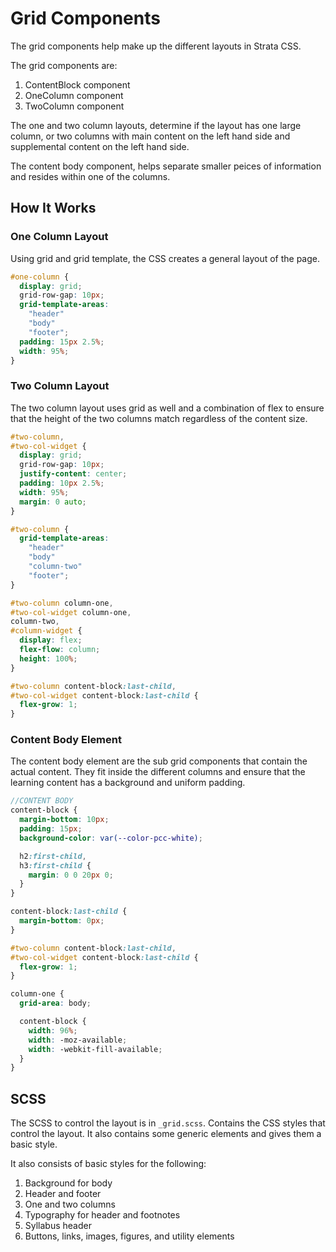 # Grid Components

The grid components help make up the different layouts in Strata CSS.

The grid components are:

1. ContentBlock component
2. OneColumn component 
3. TwoColumn component

The one and two column layouts, determine if the layout has one large column, or two columns with main content on the left hand side and supplemental content on the left hand side. 

The content body component, helps separate smaller peices of information and resides within one of the columns.

## How It Works

### One Column Layout

Using grid and grid template, the CSS creates a general layout of the page.

```scss
#one-column {
  display: grid;
  grid-row-gap: 10px;
  grid-template-areas:
    "header"
    "body"
    "footer";
  padding: 15px 2.5%;
  width: 95%;
}
```

### Two Column Layout

The two column layout uses grid as well and a combination of flex to ensure that the height of the two columns match regardless of the content size.

```scss
#two-column,
#two-col-widget {
  display: grid;
  grid-row-gap: 10px;
  justify-content: center;
  padding: 10px 2.5%;
  width: 95%;
  margin: 0 auto;
}

#two-column {
  grid-template-areas:
    "header"
    "body"
    "column-two"
    "footer";
}

#two-column column-one,
#two-col-widget column-one,
column-two,
#column-widget {
  display: flex;
  flex-flow: column;
  height: 100%;
}

#two-column content-block:last-child,
#two-col-widget content-block:last-child {
  flex-grow: 1;
}
```

### Content Body Element

The content body element are the sub grid components that contain the actual content. They fit inside the different columns and ensure that the learning content has a background and uniform padding. 

```scss
//CONTENT BODY
content-block {
  margin-bottom: 10px;
  padding: 15px;
  background-color: var(--color-pcc-white);

  h2:first-child,
  h3:first-child {
    margin: 0 0 20px 0;
  }
}

content-block:last-child {
  margin-bottom: 0px;
}

#two-column content-block:last-child,
#two-col-widget content-block:last-child {
  flex-grow: 1;
}

column-one {
  grid-area: body;

  content-block {
    width: 96%;
    width: -moz-available;
    width: -webkit-fill-available;
  }
}
```

## SCSS

The SCSS to control the layout is in `_grid.scss`. Contains the CSS styles that control the layout. It also contains some generic elements and gives them a basic style. 

It also consists of basic styles for the following:

1. Background for body
2. Header and footer
3. One and two columns
4. Typography for header and footnotes
5. Syllabus header
6. Buttons, links, images, figures, and utility elements 
